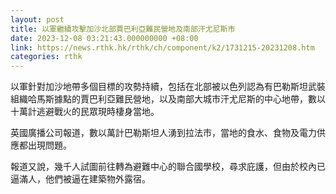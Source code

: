 ```yaml
---
layout: post
title: 以軍繼續攻擊加沙北部賈巴利亞難民營地及南部汗尤尼斯市
date: 2023-12-08 03:21:43.000000000 +08:00
link: https://news.rthk.hk/rthk/ch/component/k2/1731215-20231208.htm
categories: rthk
---
```


以軍針對加沙地帶多個目標的攻勢持續，包括在北部被以色列認為有巴勒斯坦武裝組織哈馬斯據點的賈巴利亞難民營地，以及南部大城市汗尤尼斯的中心地帶，數以十萬計逃避戰火的民眾現時棲身當地。

英國廣播公司報道，數以萬計巴勒斯坦人湧到拉法市，當地的食水、食物及電力供應都出現問題。

報道又說，幾千人試圖前往轉為避難中心的聯合國學校，尋求庇護，但由於校內已逼滿人，他們被逼在建築物外露宿。
